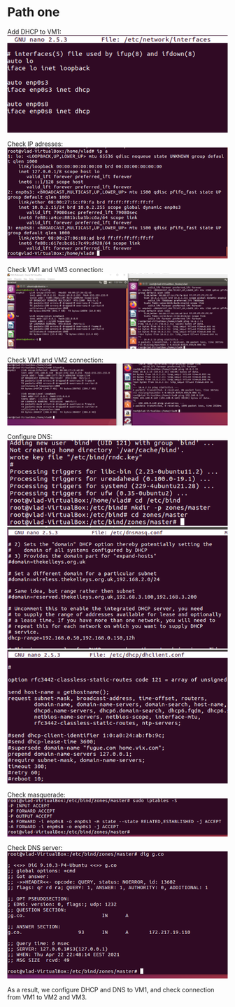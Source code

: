# Path one
Add DHCP to VM1:
![](https://github.com/Vladoffz/DevOps_online_Kyiv_2021Q2/blob/master/m6/task6.2/task6.2%20screenshots/image_2021-04-22_22-34-23.png?raw=true)

Check IP adresses:
![](https://github.com/Vladoffz/DevOps_online_Kyiv_2021Q2/blob/master/m6/task6.2/task6.2%20screenshots/image_2021-04-22_22-35-21.png?raw=true)

Check VM1 and VM3 connection:
![](https://github.com/Vladoffz/DevOps_online_Kyiv_2021Q2/blob/master/m6/task6.2/task6.2%20screenshots/image_2021-04-22_22-37-29.png?raw=true)

Check VM1 and VM2 connection:
![](https://github.com/Vladoffz/DevOps_online_Kyiv_2021Q2/blob/master/m6/task6.2/task6.2%20screenshots/image_2021-04-22_22-38-52.png?raw=true)

Configure DNS:
![](https://github.com/Vladoffz/DevOps_online_Kyiv_2021Q2/blob/master/m6/task6.2/task6.2%20screenshots/image_2021-04-22_22-41-27.png?raw=true)
![](https://github.com/Vladoffz/DevOps_online_Kyiv_2021Q2/blob/master/m6/task6.2/task6.2%20screenshots/image_2021-04-22_22-45-08.png?raw=true)
![](https://github.com/Vladoffz/DevOps_online_Kyiv_2021Q2/blob/master/m6/task6.2/task6.2%20screenshots/image_2021-04-22_22-46-30.png?raw=true)

Check masquerade:
![](https://github.com/Vladoffz/DevOps_online_Kyiv_2021Q2/blob/master/m6/task6.2/task6.2%20screenshots/image_2021-04-22_22-47-37.png?raw=true)

Check DNS server:
![](https://github.com/Vladoffz/DevOps_online_Kyiv_2021Q2/blob/master/m6/task6.2/task6.2%20screenshots/image_2021-04-22_22-48-26.png?raw=true)

As a result, we configure DHCP and DNS to VM1, and check connection from VM1 to VM2 and VM3.